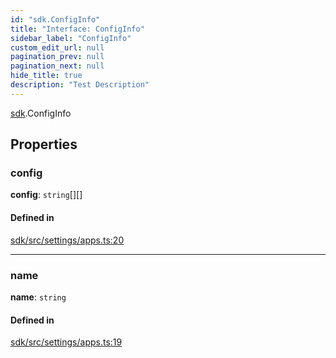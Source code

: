 ```yaml
---
id: "sdk.ConfigInfo"
title: "Interface: ConfigInfo"
sidebar_label: "ConfigInfo"
custom_edit_url: null
pagination_prev: null
pagination_next: null
hide_title: true
description: "Test Description"
---
```


[sdk](../namespaces/sdk.md).ConfigInfo

## Properties

### config

 **config**: `string`[][]

#### Defined in

[sdk/src/settings/apps.ts:20](https://github.com/AKASHAorg/akasha-framework/blob/c052f00c/sdk/src/settings/apps.ts#L20)

___

### name

 **name**: `string`

#### Defined in

[sdk/src/settings/apps.ts:19](https://github.com/AKASHAorg/akasha-framework/blob/c052f00c/sdk/src/settings/apps.ts#L19)
